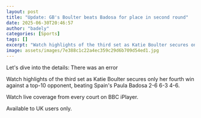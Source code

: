 ```yaml
---
layout: post
title: "Update: GB's Boulter beats Badosa for place in second round"
date: 2025-06-30T20:46:57
author: "badely"
categories: [Sports]
tags: []
excerpt: "Watch highlights of the third set as Katie Boulter secures only her fourth win against a top-10 opponent, beating Spain's Paula Badosa 2-6 6-3 4-6."
image: assets/images/7e388c1c22a4ec359c29d6b709d54ed1.jpg
---
```


Let's dive into the details: There was an error

Watch highlights of the third set as Katie Boulter secures only her fourth win against a top-10 opponent, beating Spain's Paula Badosa 2-6 6-3 4-6.

Watch live coverage from every court on BBC iPlayer.

Available to UK users only.

